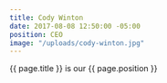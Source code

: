 ```yaml
---
title: Cody Winton
date: 2017-08-08 12:50:00 -05:00
position: CEO
image: "/uploads/cody-winton.jpg"
---
```


{{ page.title }} is our {{ page.position }}